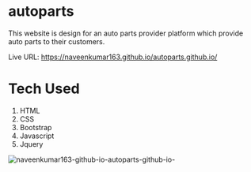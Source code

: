 # autoparts
This website is design for an auto parts provider platform which provide auto parts to their customers.

Live URL: https://naveenkumar163.github.io/autoparts.github.io/

# Tech Used
1. HTML
2. CSS
3. Bootstrap
4. Javascript
5. Jquery

   
![naveenkumar163-github-io-autoparts-github-io-](https://github.com/naveenkumar163/autoparts.github.io/assets/91355379/72b7b696-063a-42b9-a47b-696cb1bbe708)
